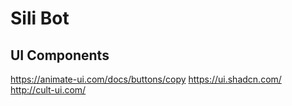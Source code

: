 # Sili Bot

## UI Components

<https://animate-ui.com/docs/buttons/copy>
<https://ui.shadcn.com/>
<http://cult-ui.com/>
